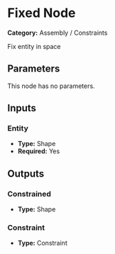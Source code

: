
# Fixed Node

**Category:** Assembly / Constraints

Fix entity in space

## Parameters

This node has no parameters.

## Inputs


### Entity
- **Type:** Shape
- **Required:** Yes



## Outputs


### Constrained
- **Type:** Shape



### Constraint
- **Type:** Constraint




